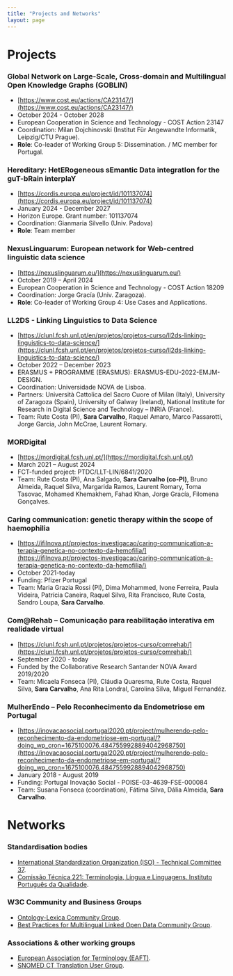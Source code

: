 ```yaml
---
title: "Projects and Networks"
layout: page
---
```

# Projects

### Global Network on Large-Scale, Cross-domain and Multilingual Open Knowledge Graphs (GOBLIN) 
- [https://www.cost.eu/actions/CA23147/](https://www.cost.eu/actions/CA23147/)
- October 2024 - October 2028
- European Cooperation in Science and Technology - COST Action 23147 
- Coordination: Milan Dojchinovski (Institut Für Angewandte Informatik, Leipzig/CTU Prague).
- **Role**: Co-leader of Working Group 5: Dissemination. / MC member for Portugal.

### Hereditary: HetERogeneous sEmantic Data integratIon for the guT-bRain interplaY
- [https://cordis.europa.eu/project/id/101137074](https://cordis.europa.eu/project/id/101137074)
- January 2024 - December 2027
- Horizon Europe. Grant number: 101137074
- Coordination: Gianmaria Silvello (Univ. Padova)
- **Role**: Team member

### NexusLinguarum: European network for Web-centred linguistic data science 
- [https://nexuslinguarum.eu/](https://nexuslinguarum.eu/)
- October 2019 – April 2024
- European Cooperation in Science and Technology - COST Action 18209 
- Coordination: Jorge Gracía (Univ. Zaragoza).
- **Role**: Co-leader of Working Group 4: Use Cases and Applications.

### LL2DS - Linking Linguistics to Data Science
- [https://clunl.fcsh.unl.pt/en/projetos/projetos-curso/ll2ds-linking-linguistics-to-data-science/](https://clunl.fcsh.unl.pt/en/projetos/projetos-curso/ll2ds-linking-linguistics-to-data-science/)
- October 2022 – December 2023
- ERASMUS + PROGRAMME (ERASMUS): ERASMUS-EDU-2022-EMJM-DESIGN.
- Coordination: Universidade NOVA de Lisboa. 
- Partners: Università Cattolica del Sacro Cuore of Milan (Italy), University of Zaragoza (Spain), University of Galway (Ireland), National Institute for Research in Digital Science and Technology – INRIA (France).
- Team: Rute Costa (PI), **Sara Carvalho**, Raquel Amaro, Marco Passarotti, Jorge Garcia, John McCrae, Laurent Romary.

### MORDigital
- [https://mordigital.fcsh.unl.pt/](https://mordigital.fcsh.unl.pt/)
- March 2021 – August 2024
- FCT-funded project: PTDC/LLT-LIN/6841/2020
- Team: Rute Costa (PI), Ana Salgado, **Sara Carvalho (co-PI)**, Bruno Almeida, Raquel Silva, Margarida Ramos, Laurent Romary, Toma Tasovac, Mohamed Khemakhem, Fahad Khan, Jorge Gracía, Filomena Gonçalves.

### Caring communication: genetic therapy within the scope of haemophilia 
- [https://ifilnova.pt/projectos-investigacao/caring-communication-a-terapia-genetica-no-contexto-da-hemofilia/](https://ifilnova.pt/projectos-investigacao/caring-communication-a-terapia-genetica-no-contexto-da-hemofilia/)
- October 2021-today
- Funding: Pfizer Portugal
- Team: Maria Grazia Rossi (PI), Dima Mohammed, Ivone Ferreira, Paula Videira, Patrícia Caneira, Raquel Silva, Rita Francisco, Rute Costa, Sandro Loupa, **Sara Carvalho**.

### Com@Rehab – Comunicação para reabilitação interativa em realidade virtual
- [https://clunl.fcsh.unl.pt/projetos/projetos-curso/comrehab/](https://clunl.fcsh.unl.pt/projetos/projetos-curso/comrehab/)
- September 2020 - today
- Funded by the Collaborative Research Santander NOVA Award 2019/2020
- Team: Micaela Fonseca (PI), Cláudia Quaresma, Rute Costa, Raquel Silva, **Sara Carvalho**, Ana Rita Londral, Carolina Silva, Miguel Fernandéz.

### MulherEndo – Pelo Reconhecimento da Endometriose em Portugal
- [https://inovacaosocial.portugal2020.pt/project/mulherendo-pelo-reconhecimento-da-endometriose-em-portugal/?doing_wp_cron=1675100076.4847559928894042968750](https://inovacaosocial.portugal2020.pt/project/mulherendo-pelo-reconhecimento-da-endometriose-em-portugal/?doing_wp_cron=1675100076.4847559928894042968750)
- January 2018 - August 2019
- Funding: Portugal Inovação Social - POISE-03-4639-FSE-000084 
- Team: Susana Fonseca (coordination), Fátima Silva, Dália Almeida, **Sara Carvalho**.

# Networks
### Standardisation bodies
- [International Standardization Organization (ISO) - Technical Committee 37](https://www.iso.org/committee/48104.html).
- [Comissão Técnica 221: Terminologia, Língua e Linguagens. Instituto Português da Qualidade](https://storagewebsiteipq.blob.core.windows.net/website/CT-221-3.pdf).

### W3C Community and Business Groups 
- [Ontology-Lexica Community Group](https://www.w3.org/community/ontolex/).
- [Best Practices for Multilingual Linked Open Data Community Group](https://www.w3.org/community/bpmlod/).
  
### Associations & other working groups
- [European Association for Terminology (EAFT)](https://www.eaft-aet.net/en).
- [SNOMED CT Translation User Group](https://confluence.ihtsdotools.org/display/TRANSLATIONUSERGROUP/Translation+User+Group+Home).


